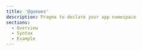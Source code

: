 ```yaml
---
title: '@queues'
description: Pragma to declare your app namespace
sections:
  - Overview
  - Syntax
  - Example
---
```

